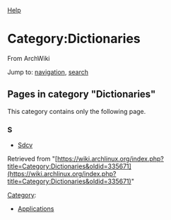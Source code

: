 [Help](//www.mediawiki.org/wiki/Special:MyLanguage/Help:Categories)

# Category:Dictionaries

From ArchWiki

Jump to: [navigation](#column-one), [search](#searchInput)

## Pages in category "Dictionaries"

This category contains only the following page.

### S

*   [Sdcv](/index.php/Sdcv "Sdcv")

Retrieved from "[https://wiki.archlinux.org/index.php?title=Category:Dictionaries&oldid=335671](https://wiki.archlinux.org/index.php?title=Category:Dictionaries&oldid=335671)"

[Category](/index.php/Special:Categories "Special:Categories"):

*   [Applications](/index.php/Category:Applications "Category:Applications")
